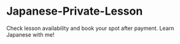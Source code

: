 # Japanese-Private-Lesson
Check lesson availability and book your spot after payment. Learn Japanese with me!
